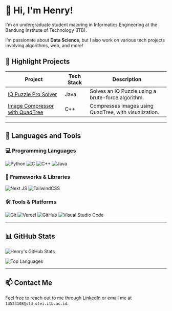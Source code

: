 # 👋 Hi, I'm Henry!

I'm an undergraduate student majoring in Informatics Engineering at the Bandung Institute of Technology (ITB).

I’m passionate about **Data Science**, but I also work on various tech projects involving algorithms, web, and more!

## 🚀 Highlight Projects
| Project | Tech Stack | Description |
| ------ | ---------- | ----------- |
| [IQ Puzzle Pro Solver](https://github.com/henry204xx/Tucil1_13523108) | Java | Solves an IQ Puzzle using a brute-force algorithm. |
| [Image Compressor with QuadTree](https://github.com/henry204xx/Tucil2_13523108) | C++ | Compresses images using QuadTree, with visualization. |

---

## 🧰 Languages and Tools

### 💻 Programming Languages
![Python](https://img.shields.io/badge/python-3670A0?style=for-the-badge&logo=python&logoColor=ffdd54)
![C](https://img.shields.io/badge/c-%2300599C.svg?style=for-the-badge&logo=c&logoColor=white)
![C++](https://img.shields.io/badge/c++-%2300599C.svg?style=for-the-badge&logo=c%2B%2B&logoColor=white)
![Java](https://img.shields.io/badge/java-%23ED8B00.svg?style=for-the-badge&logo=openjdk&logoColor=white)

### 🧱 Frameworks & Libraries
![Next JS](https://img.shields.io/badge/Next-black?style=for-the-badge&logo=next.js&logoColor=white)
![TailwindCSS](https://img.shields.io/badge/tailwindcss-%2338B2AC.svg?style=for-the-badge&logo=tailwind-css&logoColor=white)

### 🛠️ Tools & Platforms
![Git](https://img.shields.io/badge/git-%23F05033.svg?style=for-the-badge&logo=git&logoColor=white)
![Vercel](https://img.shields.io/badge/vercel-%23000000.svg?style=for-the-badge&logo=vercel&logoColor=white)
![GitHub](https://img.shields.io/badge/github-%23121011.svg?style=for-the-badge&logo=github&logoColor=white)
![Visual Studio Code](https://img.shields.io/badge/VS%20Code-0078d7.svg?style=for-the-badge&logo=visual-studio-code&logoColor=white)

---

## 📊 GitHub Stats

![Henry's GitHub Stats](https://github-readme-stats.vercel.app/api?username=henry204xx&show_icons=true&theme=radical&count_private=true)

![Top Languages](https://github-readme-stats.vercel.app/api/top-langs/?username=henry204xx&layout=compact&theme=radical)

---

## 📫 Contact Me
Feel free to reach out to me through [LinkedIn](https://id.linkedin.com/in/henry-filberto-shenelo-209b732b8) or email me at `13523108@std.stei.itb.ac.id`.

